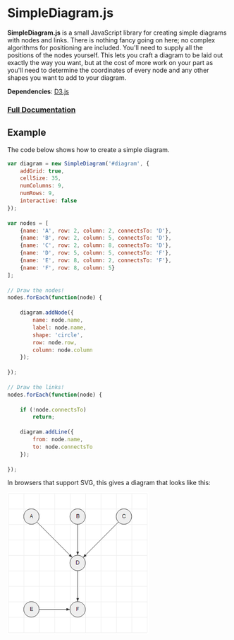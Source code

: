 # SimpleDiagram.js

**SimpleDiagram.js** is a small JavaScript library for creating simple diagrams with nodes and links.
There is nothing fancy going on here; no complex algorithms for positioning are included.
You'll need to supply all the positions of the nodes yourself. This lets you craft
a diagram to be laid out exactly the way you want, but at the cost of more work on your part
as you'll need to determine the coordinates of every node and any other shapes you want to add to
your diagram.

**Dependencies**: [D3.js](http://d3js.org/)

### [Full Documentation](docs.md)

## Example

The code below shows how to create a simple diagram.


```javascript
var diagram = new SimpleDiagram('#diagram', {
    addGrid: true,
    cellSize: 35,
    numColumns: 9,
    numRows: 9,
    interactive: false
});

var nodes = [
    {name: 'A', row: 2, column: 2, connectsTo: 'D'},
    {name: 'B', row: 2, column: 5, connectsTo: 'D'},
    {name: 'C', row: 2, column: 8, connectsTo: 'D'},
    {name: 'D', row: 5, column: 5, connectsTo: 'F'},
    {name: 'E', row: 8, column: 2, connectsTo: 'F'},
    {name: 'F', row: 8, column: 5}
];

// Draw the nodes!
nodes.forEach(function(node) {

    diagram.addNode({
        name: node.name,
        label: node.name,
        shape: 'circle',
        row: node.row,
        column: node.column
    });

});

// Draw the links!
nodes.forEach(function(node) {

    if (!node.connectsTo)
        return;

    diagram.addLine({
        from: node.name,
        to: node.connectsTo
    });

});
```

In browsers that support SVG, this gives a diagram that looks like this:

![Example image](example1.png)
